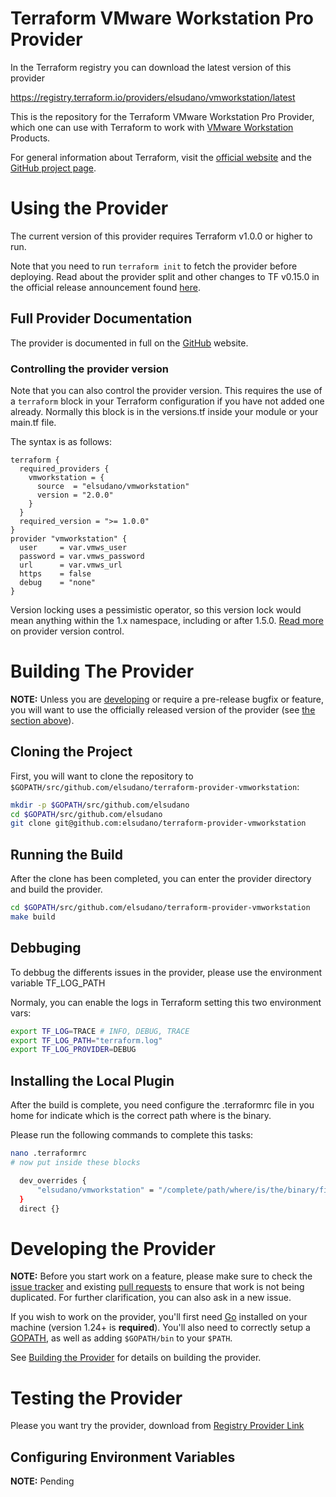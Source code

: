 # Terraform VMware Workstation Pro Provider

In the Terraform registry you can download the latest version of this provider 

https://registry.terraform.io/providers/elsudano/vmworkstation/latest

This is the repository for the Terraform VMware Workstation Pro Provider, which one can use
with Terraform to work with [VMware Workstation][vmware-workstation] Products.

[vmware-workstation]: https://www.vmware.com/products/workstation-pro.html

For general information about Terraform, visit the [official
website][tf-website] and the [GitHub project page][tf-github].

[tf-website]: https://terraform.io/
[tf-github]: https://github.com/hashicorp/terraform

# Using the Provider

The current version of this provider requires Terraform v1.0.0 or higher to
run.

Note that you need to run `terraform init` to fetch the provider before
deploying. Read about the provider split and other changes to TF v0.15.0 in the
official release announcement found [here][tf-0.15-announce].

[tf-0.15-announce]: https://www.hashicorp.com/blog/announcing-hashicorp-terraform-0-15-general-availability

## Full Provider Documentation

The provider is documented in full on the [GitHub][github-docs] website.

[github-docs]: https://github.com/elsudano/terraform-provider-vmworkstation

### Controlling the provider version

Note that you can also control the provider version. This requires the use of a
`terraform` block in your Terraform configuration if you have not added one
already. Normally this block is in the versions.tf inside your module or your main.tf file.

The syntax is as follows:

```hcl
terraform {
  required_providers {
    vmworkstation = {
      source  = "elsudano/vmworkstation"
      version = "2.0.0"
    }
  }
  required_version = ">= 1.0.0"
}
provider "vmworkstation" {
  user     = var.vmws_user
  password = var.vmws_password
  url      = var.vmws_url
  https    = false
  debug    = "none"
}
```

Version locking uses a pessimistic operator, so this version lock would mean
anything within the 1.x namespace, including or after 1.5.0. [Read
more][provider-vc] on provider version control.

[provider-vc]: https://www.terraform.io/docs/configuration/providers.html#provider-versions

# Building The Provider

**NOTE:** Unless you are [developing](#developing-the-provider) or require a
pre-release bugfix or feature, you will want to use the officially released
version of the provider (see [the section above](#using-the-provider)).

## Cloning the Project

First, you will want to clone the repository to
`$GOPATH/src/github.com/elsudano/terraform-provider-vmworkstation`:

```sh
mkdir -p $GOPATH/src/github.com/elsudano
cd $GOPATH/src/github.com/elsudano
git clone git@github.com:elsudano/terraform-provider-vmworkstation
```

## Running the Build

After the clone has been completed, you can enter the provider directory and
build the provider.

```sh
cd $GOPATH/src/github.com/elsudano/terraform-provider-vmworkstation
make build
```
## Debbuging

To debbug the differents issues in the provider, please use the environment variable TF_LOG_PATH

Normaly, you can enable the logs in Terraform setting this two environment vars:

```sh
export TF_LOG=TRACE # INFO, DEBUG, TRACE
export TF_LOG_PATH="terraform.log"
export TF_LOG_PROVIDER=DEBUG
```

## Installing the Local Plugin

After the build is complete, you need configure the .terraformrc file in you home for indicate
which is the correct path where is the binary.

Please run the following commands to complete this tasks:

```sh
nano .terraformrc
# now put inside these blocks

  dev_overrides {
      "elsudano/vmworkstation" = "/complete/path/where/is/the/binary/file"
  }
  direct {}
```

# Developing the Provider

**NOTE:** Before you start work on a feature, please make sure to check the
[issue tracker][gh-issues] and existing [pull requests][gh-prs] to ensure that
work is not being duplicated. For further clarification, you can also ask in a
new issue.

[gh-issues]: https://github.com/elsudano/terraform-provider-vmworkstation/issues
[gh-prs]: https://github.com/elsudano/terraform-provider-vmworkstation/pulls

If you wish to work on the provider, you'll first need [Go][go-website]
installed on your machine (version 1.24+ is **required**). You'll also need to
correctly setup a [GOPATH][gopath], as well as adding `$GOPATH/bin` to your
`$PATH`.

[go-website]: https://golang.org/
[gopath]: http://golang.org/doc/code.html#GOPATH

See [Building the Provider](#building-the-provider) for details on building the provider.

# Testing the Provider

Please you want try the provider, download from [Registry Provider Link][latest-version]

[latest-version]: https://registry.terraform.io/providers/elsudano/vmworkstation/latest

## Configuring Environment Variables

**NOTE:** Pending
